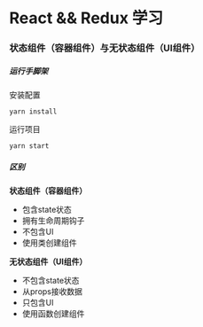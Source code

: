 # React && Redux 学习
### 状态组件（容器组件）与无状态组件（UI组件）
##### 运行手脚架
安装配置
```shell
yarn install
```
运行项目
```shell
yarn start
```

##### 区别
**状态组件（容器组件）**
- 包含state状态
- 拥有生命周期钩子
- 不包含UI
- 使用类创建组件

**无状态组件（UI组件）**
- 不包含state状态
- 从props接收数据
- 只包含UI
- 使用函数创建组件